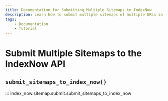 ```yaml
---
title: Documentation for Submitting Multiple Sitemaps to IndexNow
description: Learn how to submit multiple sitemaps of multiple URLs in bulk to the IndexNow API.
tags:
    - Documentation
    - Tutorial
---
```



# Submit Multiple Sitemaps to the IndexNow API
## `submit_sitemaps_to_index_now()`

::: index_now.sitemap.submit.submit_sitemaps_to_index_now

